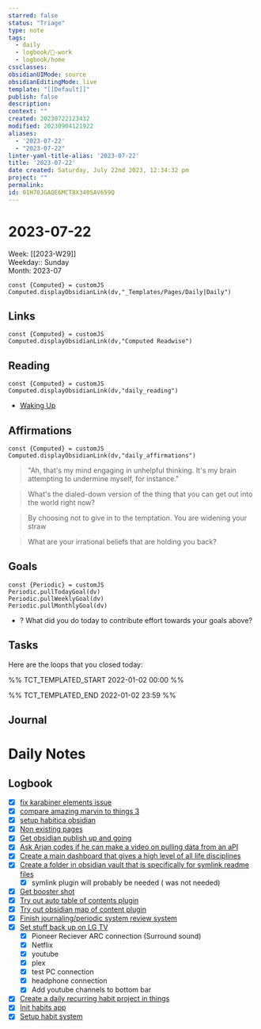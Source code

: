 ```yaml
---
starred: false
status: "Triage"
type: note
tags:
  - daily
  - logbook/👔-work
  - logbook/home
cssclasses: 
obsidianUIMode: source
obsidianEditingMode: live
template: "[[Default]]"
publish: false
description: 
context: ""
created: 20230722123432
modified: 20230904121922
aliases:
  - '2023-07-22'
  - "2023-07-22"
linter-yaml-title-alias: '2023-07-22'
title: '2023-07-22'
date created: Saturday, July 22nd 2023, 12:34:32 pm
project: ""
permalink: 
id: 01H70JGAQE6MCT8X340SAV659Q
---
```


# 2023-07-22

Week: [[2023-W29]]  
Weekday:: Sunday  
Month: 2023-07

```dataviewjs
const {Computed} = customJS
Computed.displayObsidianLink(dv,"_Templates/Pages/Daily|Daily")
```

## Links

```dataviewjs
const {Computed} = customJS
Computed.displayObsidianLink(dv,"Computed Readwise")
```

## Reading

```dataviewjs
const {Computed} = customJS
Computed.displayObsidianLink(dv,"daily_reading")
```
- [Waking Up]( https://read.readwise.io/read/01gjr2j724698ts9z7mbyxz63z)


## Affirmations

```dataviewjs
const {Computed} = customJS
Computed.displayObsidianLink(dv,"daily_affirmations")
```

> "Ah, that's my mind engaging in unhelpful thinking. It's my brain attempting to undermine myself, for instance."

> What's the dialed-down version of the thing that you can get out into the world right now?

> By choosing not to give in to the temptation. You are widening your straw

> What are your irrational beliefs that are holding you back?

## Goals

```dataviewjs
const {Periodic} = customJS
Periodic.pullTodayGoal(dv)
Periodic.pullWeeklyGoal(dv)
Periodic.pullMonthlyGoal(dv)
```
- ? What did you do today to contribute effort towards your goals above?

## Tasks

Here are the loops that you closed today:

%% TCT_TEMPLATED_START 2022-01-02 00:00 %%

%% TCT_TEMPLATED_END 2022-01-02 23:59 %%

## Journal



# Daily Notes


## Logbook
- [x] [fix karabiner elements issue](things:///show?id=7bcUxUwFoZ27Q65uDUsWgH)
- [x] [compare amazing marvin to things 3](things:///show?id=JScKXPETfz5E34zGMEdAWM)
- [x] [setup habitica obsidian](things:///show?id=F6WgXJoWt1Azz9F5wV1dY3)
- [x] [Non existing pages](things:///show?id=TcaPN5GWHsq6D6hknV6Ugh)
- [x] [Get obsidian publish up and going](things:///show?id=XnERnEMypo7prwy4vSAGxx)
- [x] [Ask Arjan codes if he can make a video on pulling data from an aPI](things:///show?id=CEQ26yasT8uvGrSaLBEwhf)
- [x] [Create a main dashboard that gives a high level of all life disciplines](things:///show?id=J61REnChbEr2Zdkn75TUbv)
- [x] [Create a folder in obsidian vault that is specifically for symlink readme files](things:///show?id=XuMYjvPGRiLpcZZSDuAcVh)
	- [x] symlink plugin will probably be needed ( was not needed)
- [x] [Get booster shot](things:///show?id=FzUArT1e1WWHFJiunZXMtE)
- [x] [Try out auto table of contents plugin](things:///show?id=KwR2Jxtngt27VtrqCAQCWU)
- [x] [Try out obsidian map of content plugin](things:///show?id=MAje3DxVn1pWdHHALuqMEp)
- [x] [Finish journaling/periodic system review system](things:///show?id=LsicL4AN1APowv1rot7eBG)
- [x] [Set stuff back up on LG TV](things:///show?id=8RsZoU2nzm3HPz9C2ar6kP)
	- [x] Pioneer Reciever ARC connection (Surround sound)
	- [x] Netflix
	- [x] youtube
	- [x] plex
	- [x] test PC connection
	- [x] headphone connection
	- [x] Add youtube channels to bottom bar
- [x] [Create a daily recurring habit project in things](things:///show?id=MBbLgj4ftkDNGgpEH7psHi)
- [x] [Init habits app](things:///show?id=Cb7b75wwD335Ya4RmHbkVu)
- [x] [Setup habit system](things:///show?id=9UqCXLARJ6y2gM7TbA6nkW)
